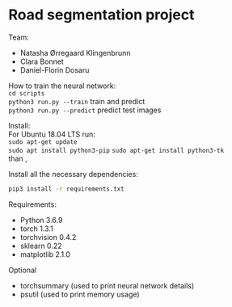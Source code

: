 # Road segmentation project

Team:   
- Natasha Ørregaard Klingenbrunn
- Clara Bonnet
- Daniel-Florin Dosaru

How to train the neural network:   
  `cd scripts`   
  `python3 run.py --train`     train and predict       
  `python3 run.py --predict`   predict test images      


Install:    
For Ubuntu 18.04 LTS run:     
`sudo apt-get update`      
`sudo apt install python3-pip`
`sudo apt-get install python3-tk`  
than ,    

Install all the necessary dependencies:
```bash
pip3 install -r requirements.txt
```

Requirements:
* Python 3.6.9  
* torch 1.3.1
* torchvision 0.4.2
* sklearn 0.22
* matplotlib 2.1.0   

Optional   
* torchsummary  (used to print neural network details)
* psutil (used to print memory usage)
